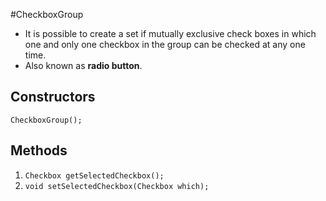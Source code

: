 #CheckboxGroup
 - It is possible to create a set if mutually exclusive check boxes in which one and only one checkbox in the group can be checked at any one time.
 - Also known as **radio button**.

## Constructors
 ```CheckboxGroup();```

## Methods
 1. ```Checkbox getSelectedCheckbox();```  
 2. ```void setSelectedCheckbox(Checkbox which);```

